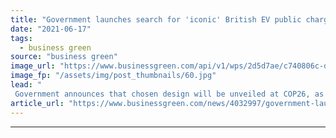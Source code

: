 ```yaml
---
title: "Government launches search for 'iconic' British EV public charge point design"
date: "2021-06-17"
tags: 
  - business green
source: "business green"
image_url: "https://www.businessgreen.com/api/v1/wps/2d5d7ae/c740806c-dd69-41ba-90cc-bbd8ffa6733e/1/iStock-1184618238-electric-vehicle-charging-uk-185x114.jpg"
image_fp: "/assets/img/post_thumbnails/60.jpg"
lead: "
 Government announces that chosen design will be unveiled at COP26, as DfT confirms recipients of latest £20m EV innovation funding pot ..."
article_url: "https://www.businessgreen.com/news/4032997/government-launches-search-iconic-british-ev-public-charge-point-design"
---
```


---
